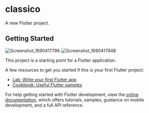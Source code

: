 # classico

A new Flutter project.

## Getting Started
![Screenshot_1690417796](https://github.com/TechZainShahzad/Dark_Calculator/assets/136337895/f94ddb7b-4c28-4517-ac6b-d8be442a76b1)
![Screenshot_1690417948](https://github.com/TechZainShahzad/Dark_Calculator/assets/136337895/951a938c-8247-44ed-9496-0729ca68cfe6)

This project is a starting point for a Flutter application.




A few resources to get you started if this is your first Flutter project:

- [Lab: Write your first Flutter app](https://docs.flutter.dev/get-started/codelab)
- [Cookbook: Useful Flutter samples](https://docs.flutter.dev/cookbook)

For help getting started with Flutter development, view the
[online documentation](https://docs.flutter.dev/), which offers tutorials,
samples, guidance on mobile development, and a full API reference.

